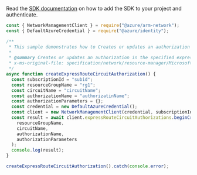 Read the [SDK documentation](https://github.com/Azure/azure-sdk-for-js/blob/%40azure%2Farm-network_28.0.0/sdk/network/arm-network/README.md) on how to add the SDK to your project and authenticate.

```javascript
const { NetworkManagementClient } = require("@azure/arm-network");
const { DefaultAzureCredential } = require("@azure/identity");

/**
 * This sample demonstrates how to Creates or updates an authorization in the specified express route circuit.
 *
 * @summary Creates or updates an authorization in the specified express route circuit.
 * x-ms-original-file: specification/network/resource-manager/Microsoft.Network/stable/2021-08-01/examples/ExpressRouteCircuitAuthorizationCreate.json
 */
async function createExpressRouteCircuitAuthorization() {
  const subscriptionId = "subid";
  const resourceGroupName = "rg1";
  const circuitName = "circuitName";
  const authorizationName = "authorizatinName";
  const authorizationParameters = {};
  const credential = new DefaultAzureCredential();
  const client = new NetworkManagementClient(credential, subscriptionId);
  const result = await client.expressRouteCircuitAuthorizations.beginCreateOrUpdateAndWait(
    resourceGroupName,
    circuitName,
    authorizationName,
    authorizationParameters
  );
  console.log(result);
}

createExpressRouteCircuitAuthorization().catch(console.error);
```
